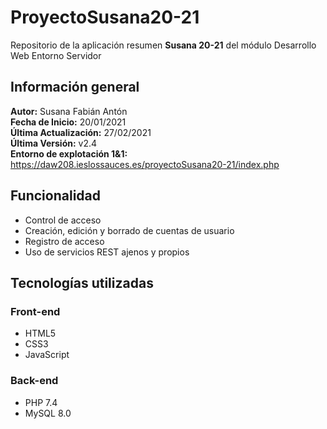 # ProyectoSusana20-21
Repositorio de la aplicación resumen **Susana 20-21**
del módulo Desarrollo Web Entorno Servidor

## Información general
**Autor:** Susana Fabián Antón<br>
**Fecha de Inicio:**  20/01/2021<br>
**Última Actualización:**  27/02/2021<br>
**Última Versión:** v2.4<br>
**Entorno de explotación 1&1:** https://daw208.ieslossauces.es/proyectoSusana20-21/index.php

## Funcionalidad
- Control de acceso
- Creación, edición y borrado de cuentas de usuario
- Registro de acceso
- Uso de servicios REST ajenos y propios
## Tecnologías utilizadas
### Front-end
- HTML5
- CSS3
- JavaScript
### Back-end
- PHP 7.4
- MySQL 8.0

